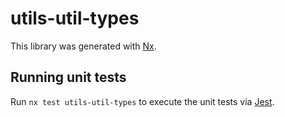 # utils-util-types

This library was generated with [Nx](https://nx.dev).

## Running unit tests

Run `nx test utils-util-types` to execute the unit tests via [Jest](https://jestjs.io).

